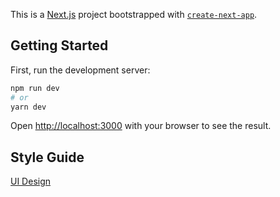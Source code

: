 This is a [Next.js](https://nextjs.org/) project bootstrapped with [`create-next-app`](https://github.com/vercel/next.js/tree/canary/packages/create-next-app).

## Getting Started

First, run the development server:

```bash
npm run dev
# or
yarn dev
```

Open [http://localhost:3000](http://localhost:3000) with your browser to see the result.

## Style Guide
[UI Design](https://www.figma.com/file/2K0UcFGwNVmydOZuZ1lqxF/HacktoberfestUg?node-id=0%3A1)
